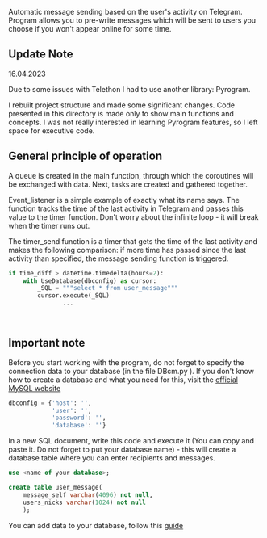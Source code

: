  
Automatic message sending based on the user's activity on Telegram. 
Program allows you to pre-write messages which will be sent to users you choose if you won't appear online for some time.

## Update Note ## 

16.04.2023

Due to some issues with Telethon I had to use another library: Pyrogram.

I rebuilt project structure and made some significant changes. Code presented in this directory is made only to show
main functions and concepts. I was not really interested in learning Pyrogram features, so I left space for executive 
code. 

## General principle of operation ##
A queue is created in the main function, through which the coroutines will be 
exchanged with data. Next, tasks are created and gathered together. 

Event_listener is a simple example of exactly what its name says. The function tracks the time of the last activity in 
Telegram and passes this value to the timer function. Don't worry about the infinite loop - it will break when the timer 
runs out. 

The timer_send function is a timer that gets the time of the last activity and makes the following comparison: if more 
time has passed since the last activity than specified, the message sending function is triggered.

```python
if time_diff > datetime.timedelta(hours=2):
    with UseDatabase(dbconfig) as cursor:
        _SQL = """select * from user_message"""
        cursor.execute(_SQL)
               ...

            
```

## Important note ##
Before you start working with the program, do not forget to specify the connection data to your database (in the 
file DBcm.py ). If you don't know how to create a database and what you need for this, visit the [official MySQL 
website](https://dev.mysql.com/doc/refman/8.0/en/creating-database.html)

```python
dbconfig = {'host': '', 
            'user': '',
            'password': '',
            'database': ''}
```
In a new SQL document, write this code and execute it (You can copy and paste it. Do not forget to put your database 
name) - this will create a database table 
where you can enter recipients and messages.
```sql
use <name of your database>;

create table user_message(
    message_self varchar(4096) not null,
    users_nicks varchar(1024) not null
    );
```
You can add data to your database, follow this [guide](https://dev.mysql.com/doc/refman/8.0/en/insert.html)
